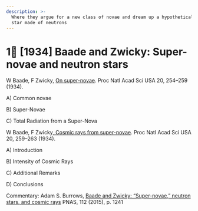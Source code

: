 ```yaml
---
description: >-
  Where they argue for a new class of novae and dream up a hypothetical compact
  star made of neutrons
---
```


# 1⃣ \[1934] Baade and Zwicky: Super-novae and neutron stars

W Baade, F Zwicky, [On super-novae](https://www.pnas.org/doi/10.1073/pnas.20.5.254). Proc Natl Acad Sci USA 20, 254–259 (1934).

A) Common novae

B) Super-Novae

C) Total Radiation from a Super-Nova

W Baade, F Zwicky,[ Cosmic rays from super-novae](https://www.pnas.org/doi/full/10.1073/pnas.20.5.259). Proc Natl Acad Sci USA 20, 259–263 (1934).

A) Introduction

B) Intensity of Cosmic Rays

C) Additional Remarks

D) Conclusions

Commentary: Adam S. Burrows, [Baade and Zwicky: “Super-novae,” neutron stars, and cosmic rays](https://www.pnas.org/doi/full/10.1073/pnas.1422666112) PNAS, 112 (2015), p. 1241
